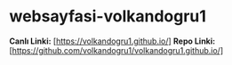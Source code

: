 # websayfasi-volkandogru1
**Canlı Linki:**
[https://volkandogru1.github.io/]
**Repo Linki:**
[https://github.com/volkandogru1/volkandogru1.github.io/]
